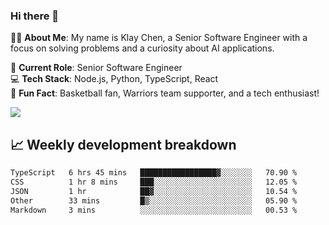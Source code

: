 ### Hi there 👋

👨‍💻 **About Me**: My name is Klay Chen, a Senior Software Engineer with a focus on solving problems and a curiosity about AI applications.

💼 **Current Role**: Senior Software Engineer  
💻 **Tech Stack**: Node.js, Python, TypeScript, React  
🏀 **Fun Fact**: Basketball fan, Warriors team supporter, and a tech enthusiast!

<img align="center" src="https://github-readme-stats.vercel.app/api?username=nameczz&show_icons=true&hide_title=true&theme=dracula" />

## 📈 Weekly development breakdown

<!--START_SECTION:waka-->

```txt
TypeScript   6 hrs 45 mins   █████████████████▓░░░░░░░   70.90 %
CSS          1 hr 8 mins     ███░░░░░░░░░░░░░░░░░░░░░░   12.05 %
JSON         1 hr            ██▓░░░░░░░░░░░░░░░░░░░░░░   10.54 %
Other        33 mins         █▒░░░░░░░░░░░░░░░░░░░░░░░   05.90 %
Markdown     3 mins          ░░░░░░░░░░░░░░░░░░░░░░░░░   00.53 %
```

<!--END_SECTION:waka-->
